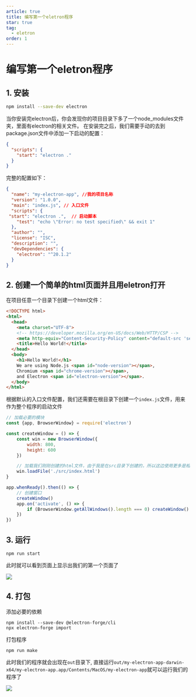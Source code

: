 ```yaml
---
article: true
title: 编写第一个eletron程序
star: true
tag:
  - eletron
order: 1
---
```


# 编写第一个eletron程序

## 1. 安装

```bash
npm install --save-dev electron
```
当你安装完electron后，你会发现你的项目目录下多了一个node_modules文件夹，里面有electron的相关文件。
在安装完之后，我们需要手动的去到package.json文件中添加一下启动的配置：
```json
{
  "scripts": {
    "start": "electron ."
  }
}
```
完整的配置如下：

```json
{
  "name": "my-electron-app", //我的项目名称
  "version": "1.0.0",
  "main": "index.js", // 入口文件
  "scripts": {
 "start": "electron .",  // 启动脚本 
    "test": "echo \"Error: no test specified\" && exit 1"
  },
  "author": "",
  "license": "ISC",
  "description": "",
  "devDependencies": {
    "electron": "^20.1.2"
  }
}
```


## 2. 创建一个简单的html页面并且用eletron打开

在项目任意一个目录下创建一个html文件：

```html
<!DOCTYPE html>
<html>
  <head>
    <meta charset="UTF-8">
    <!-- https://developer.mozilla.org/en-US/docs/Web/HTTP/CSP -->
    <meta http-equiv="Content-Security-Policy" content="default-src 'self'; script-src 'self'">
    <title>Hello World!</title>
  </head>
  <body>
    <h1>Hello World!</h1>
    We are using Node.js <span id="node-version"></span>,
    Chromium <span id="chrome-version"></span>,
    and Electron <span id="electron-version"></span>.
  </body>
</html>
```

根据默认的入口文件配置，我们还需要在根目录下创建一个`index.js`文件，用来作为整个程序的启动文件
```js
// 加载必要的模块
const {app, BrowserWindow} = require('electron')

const createWindow = () => {
    const win = new BrowserWindow({
        width: 800,
        height: 600
    })

    // 加载我们刚刚创建的html文件，由于我是在src目录下创建的，所以这边使用更多是相对路径
    win.loadFile('./src/index.html')
}

app.whenReady().then(() => {
    // 创建窗口
    createWindow()
    app.on('activate', () => {
        if (BrowserWindow.getAllWindows().length === 0) createWindow()
    })
})
```


## 3. 运行

```shell
npm run start
```

此时就可以看到页面上显示出我们的第一个页面了

![](https://golearning.oss-cn-shanghai.aliyuncs.com/obsidian20220910150407.png)

## 4. 打包
添加必要的依赖

```shell
npm install --save-dev @electron-forge/cli
npx electron-forge import
```
打包程序
```shell
npm run make
```
此时我们的程序就会出现在`out`目录下, 直接运行`out/my-electron-app-darwin-x64/my-electron-app.app/Contents/MacOS/my-electron-app`就可以运行我们的程序了



![](https://golearning.oss-cn-shanghai.aliyuncs.com/obsidian扫码_搜索联合传播样式-标准色版.png)

